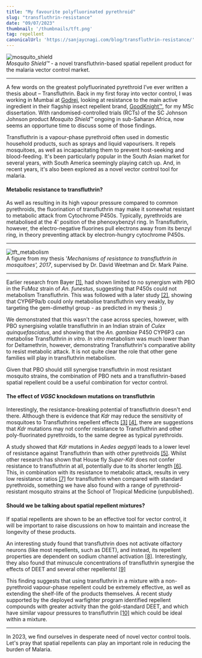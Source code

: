 ```yaml
---
title: "My favourite polyfluorinated pyrethroid"
slug: "transfluthrin-resistance"
date: "09/07/2023"
thumbnail: '/thumbnails/tft.png'
tag: repellent 
canonicalUrl: 'https://sanjaycnagi.com/blog/transfluthrin-resistance/'
---
```


![mosquito_shield](/mosquito-shield.jpg)        
*Mosquito Shield™* - a novel transfluthrin-based spatial repellent product for the malaria vector control market.

---

A few words on the greatest polyfluorinated pyrethroid I’ve ever written a thesis about – Transfluthrin. Back in my first foray into vector control, I was working in Mumbai at [Godrej](https://godrej.com), looking at resistance to the main active ingredient in their flagship insect repellent brand, [GoodKnight™](https://www.goodknight.in/), for my MSc dissertation. With randomised-controlled trials (RCTs) of the SC Johnson Johnson product *Mosquito Shield™* ongoing in sub-Saharan Africa, now seems an opportune time to discuss some of those findings.

Transfluthrin is a vapour-phase pyrethroid often used in domestic household products, such as sprays and liquid vapourisers. It repels mosquitoes, as well as incapacitating them to prevent host-seeking and blood-feeding. It's been particularly popular in the South Asian market for several years, with South America seemingly playing catch up. And, in recent years, it's also been explored as a novel vector control tool for malaria.

#### Metabolic resistance to transfluthrin?

As well as resulting in its high vapour pressure compared to common pyrethroids, the fluorination of transfluthrin may make it somewhat resistant to metabolic attack from Cytochrome P450s. Typically, pyrethroids are metabolised at the 4' position of the phenoxybenzyl ring. In Transfluthrin, however, the electro-negative fluorines pull electrons away from its benzyl ring, in theory preventing attack by electron-hungry cytochrome P450s. 

---
![tft_metabolism](/tft_metabolism.png)  
A figure from my thesis '*Mechanisms of resistance to transfluthrin in mosquitoes', 2017*, supervised by Dr. David Weetman and Dr. Mark Paine. 

---

Earlier research from Bayer [[1]](https://journals.plos.org/plosone/article?id=10.1371/journal.pone.0149738), had shown limited to no synergism with PBO in the FuMoz strain of *An. funestus*, suggesting that P450s could not metabolism Transfluthrin. This was followed with a later study [[2]](https://www.sciencedirect.com/science/article/pii/S0048357523000214), showing that CYP6P9a/b could only metabolise transfluthrin very weakly, by targeting the gem-dimethyl group - as predicted in my thesis ;)

We demonstrated that this wasn't the case across species, however, with PBO synergising volatile transfluthrin in an Indian strain of *Culex quinquefasciatus*, and showing that the *An. gambiae* P450 CYP6P3 can metabolise Transfluthrin *in vitro*. *In vitro* metabolism was much lower than for Deltamethrin, however, demonstrating Transfluthrin's comparative ability to resist metabolic attack. It is not quite clear the role that other gene families will play in transfluthrin metabolism. 

Given that PBO should still synergise transfluthrin in most resistant mosquito strains, the combination of PBO nets and a transfluthrin-based spatial repellent could be a useful combination for vector control. 

#### The effect of *VGSC* knockdown mutations on transfluthrin 

Interestingly, the resistance-breaking potential of transfluthrin doesn't end there. Although there is evidence that *Kdr* may reduce the sensitivity of mosquitoes to Transfluthrins repellent effects [[3]](https://www.ncbi.nlm.nih.gov/pmc/articles/PMC4400042/) [[4]](https://www.ncbi.nlm.nih.gov/pmc/articles/PMC8266078/), there are suggestions that *Kdr* mutations may not confer resistance to Transfluthrin and other poly-fluorinated pyrethroids, to the same degree as typical pyrethroids.

A study showed that *Kdr* mutations in *Aedes aegypti* leads to a lower level of resistance against Transfluthrin than with other pyrethroids [[5]](https://www.sciencedirect.com/science/article/pii/S0048357513001478). Whilst other research has shown that House fly *Super-Kdr* does not confer resistance to transfluthrin at all, potentially due to its shorter length [[6]](https://pubmed.ncbi.nlm.nih.gov/26691197/). This, in combination with its resistance to metabolic attack, results in very low resistance ratios [[7]](https://parasitesandvectors.biomedcentral.com/articles/10.1186/s13071-021-04997-8#Sec7) for transfluthrin when compared with standard pyrethroids, something we have also found with a range of pyrethroid-resistant mosquito strains at the School of Tropical Medicine (unpublished). 

#### Should we be talking about spatial repellent mixtures?

If spatial repellents are shown to be an effective tool for vector control, it will be important to raise discussions on how to maintain and increase the longevity of these products.

An interesting study found that transfluthrin does not activate olfactory neurons (like most repellents, such as DEET), and instead, its repellent properties are dependent on sodium channel activation [[8]](https://www.ncbi.nlm.nih.gov/pmc/articles/PMC8266078/pdf/pntd.0009546.pdf). Interestingly, they also found that minuscule concentrations of transfluthrin synergise the effects of DEET and several other repellents! [[9]](https://www.sciencedirect.com/science/article/pii/S0048357523000524)

This finding suggests that using transfluthrin in a mixture with a non-pyrethroid vapour-phase repellent could be extremely effective, as well as extending the shelf-life of the products themselves. A recent study supported by the deployed warfighter program identified repellent compounds with greater activity than the gold-standard DEET, and which have similar vapour pressures to transfluthrin [[10]](https://www.sciencedirect.com/science/article/pii/S0048357518303900) which could be ideal within a mixture.

---

In 2023, we find ourselves in desperate need of novel vector control tools. Let's pray that spatial repellents can play an important role in reducing the burden of Malaria. 